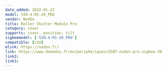 ```yaml
---
date_added: 2022-01-22
model: SIN-4-RS-20_PRO
vendor: NodOn
title: Roller Shutter Module Pro
category: cover
supports: cover, position, tilt
zigbeemodel: ['SIN-4-RS-20_PRO']
compatible: [z2m]
mlink: https://nodon.fr/
link: https://www.domadoo.fr/en/peripheriques/5587-nodon-pro-zigbee-30-roller-shutter-module-3700313925287.html
link2: 
link3: 
---
```

